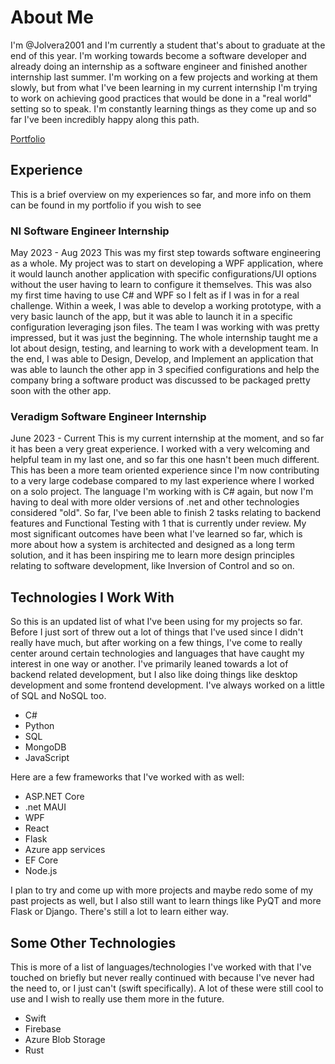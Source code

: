 # About Me
I'm @Jolvera2001 and I'm currently a student that's about to graduate at the end of this year. I'm working towards become a software developer and already doing an internship as a software engineer and finished another internship last summer. I'm working on a few projects and working at them slowly, but from what I've been learning in my current internship I'm trying to work on achieving good practices that would be done in a "real world" setting so to speak. I'm constantly learning things as they come up and so far I've been incredibly happy along this path.

[Portfolio](https://jolvera2001.github.io)

## Experience
This is a brief overview on my experiences so far, and more info on them can be found in my portfolio if you wish to see

### NI Software Engineer Internship
May 2023 - Aug 2023
This was my first step towards software engineering as a whole. My project was to start on developing a WPF application, where it would launch another application with specific configurations/UI options without the user having to learn to configure it themselves. This was also my first time having to use C# and WPF so I felt as if I was in for a real challenge. Within a week, I was able to develop a working prototype, with a very basic launch of the app, but it was able to launch it in a specific configuration leveraging json files. The team I was working with was pretty impressed, but it was just the beginning. The whole internship taught me a lot about design, testing, and learning to work with a development team. In the end, I was able to Design, Develop, and Implement an application that was able to launch the other app in 3 specified configurations and help the company bring a software product was discussed to be packaged pretty soon with the other app.

### Veradigm Software Engineer Internship
June 2023 - Current
This is my current internship at the moment, and so far it has been a very great experience. I worked with a very welcoming and helpful team in my last one, and so far this one hasn't been much different. This has been a more team oriented experience since I'm now contributing to a very large codebase compared to my last experience where I worked on a solo project. The language I'm working with is C# again, but now I'm having to deal with more older versions of .net and other technologies considered "old". So far, I've been able to finish 2 tasks relating to backend features and Functional Testing with 1 that is currently under review. My most significant outcomes have been what I've learned so far, which is more about how a system is architected and designed as a long term solution, and it has been inspiring me to learn more design principles relating to software development, like Inversion of Control and so on. 

## Technologies I Work With
So this is an updated list of what I've been using for my projects so far. Before I just sort of threw out a lot of things that I've used since I didn't really have much, but after working on a few things, I've come to really center around certain technologies and languages that have caught my interest in one way or another. I've primarily leaned towards a lot of backend related development, but I also like doing things like desktop development and some frontend development. I've always worked on a little of SQL and NoSQL too.

- C#
- Python
- SQL
- MongoDB
- JavaScript

Here are a few frameworks that I've worked with as well:

- ASP.NET Core
- .net MAUI
- WPF
- React
- Flask
- Azure app services
- EF Core
- Node.js

I plan to try and come up with more projects and maybe redo some of my past projects as well, but I also still want to learn things like PyQT and more Flask or Django. There's still a lot to learn either way.

## Some Other Technologies
This is more of a list of languages/technologies I've worked with that I've touched on briefly but never really continued with because I've never had the need to, or I just can't (swift specifically). A lot of these were still cool to use and I wish to really use them more in the future.
- Swift
- Firebase
- Azure Blob Storage
- Rust

<!---
Jolvera2001/Jolvera2001 is a ✨ special ✨ repository because its `README.md` (this file) appears on your GitHub profile.
You can click the Preview link to take a look at your changes.
--->
